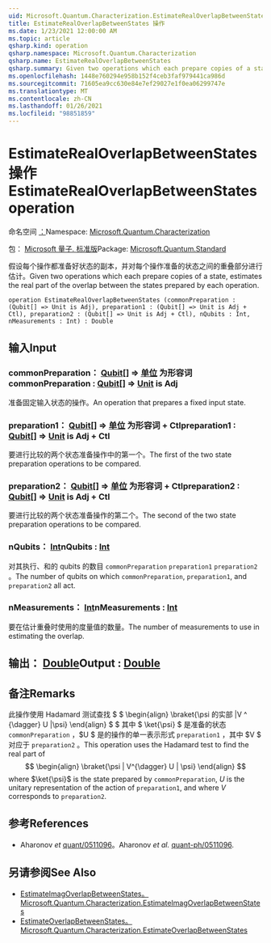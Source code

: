 ```yaml
---
uid: Microsoft.Quantum.Characterization.EstimateRealOverlapBetweenStates
title: EstimateRealOverlapBetweenStates 操作
ms.date: 1/23/2021 12:00:00 AM
ms.topic: article
qsharp.kind: operation
qsharp.namespace: Microsoft.Quantum.Characterization
qsharp.name: EstimateRealOverlapBetweenStates
qsharp.summary: Given two operations which each prepare copies of a state, estimates the real part of the overlap between the states prepared by each operation.
ms.openlocfilehash: 1448e760294e958b152f4ceb3faf979441ca986d
ms.sourcegitcommit: 71605ea9cc630e84e7ef29027e1f0ea06299747e
ms.translationtype: MT
ms.contentlocale: zh-CN
ms.lasthandoff: 01/26/2021
ms.locfileid: "98851859"
---
```

# <a name="estimaterealoverlapbetweenstates-operation"></a><span data-ttu-id="d9760-102">EstimateRealOverlapBetweenStates 操作</span><span class="sxs-lookup"><span data-stu-id="d9760-102">EstimateRealOverlapBetweenStates operation</span></span>

<span data-ttu-id="d9760-103">命名空间 [：](xref:Microsoft.Quantum.Characterization)</span><span class="sxs-lookup"><span data-stu-id="d9760-103">Namespace: [Microsoft.Quantum.Characterization](xref:Microsoft.Quantum.Characterization)</span></span>

<span data-ttu-id="d9760-104">包： [Microsoft 量子. 标准版](https://nuget.org/packages/Microsoft.Quantum.Standard)</span><span class="sxs-lookup"><span data-stu-id="d9760-104">Package: [Microsoft.Quantum.Standard](https://nuget.org/packages/Microsoft.Quantum.Standard)</span></span>


<span data-ttu-id="d9760-105">假设每个操作都准备好状态的副本，并对每个操作准备的状态之间的重叠部分进行估计。</span><span class="sxs-lookup"><span data-stu-id="d9760-105">Given two operations which each prepare copies of a state, estimates the real part of the overlap between the states prepared by each operation.</span></span>

```qsharp
operation EstimateRealOverlapBetweenStates (commonPreparation : (Qubit[] => Unit is Adj), preparation1 : (Qubit[] => Unit is Adj + Ctl), preparation2 : (Qubit[] => Unit is Adj + Ctl), nQubits : Int, nMeasurements : Int) : Double
```


## <a name="input"></a><span data-ttu-id="d9760-106">输入</span><span class="sxs-lookup"><span data-stu-id="d9760-106">Input</span></span>

### <a name="commonpreparation--qubit--unit--is-adj"></a><span data-ttu-id="d9760-107">commonPreparation： [Qubit](xref:microsoft.quantum.lang-ref.qubit)[] => [单位](xref:microsoft.quantum.lang-ref.unit)  为形容词</span><span class="sxs-lookup"><span data-stu-id="d9760-107">commonPreparation : [Qubit](xref:microsoft.quantum.lang-ref.qubit)[] => [Unit](xref:microsoft.quantum.lang-ref.unit)  is Adj</span></span>

<span data-ttu-id="d9760-108">准备固定输入状态的操作。</span><span class="sxs-lookup"><span data-stu-id="d9760-108">An operation that prepares a fixed input state.</span></span>


### <a name="preparation1--qubit--unit--is-adj--ctl"></a><span data-ttu-id="d9760-109">preparation1： [Qubit](xref:microsoft.quantum.lang-ref.qubit)[] => [单位](xref:microsoft.quantum.lang-ref.unit)  为形容词 + Ctl</span><span class="sxs-lookup"><span data-stu-id="d9760-109">preparation1 : [Qubit](xref:microsoft.quantum.lang-ref.qubit)[] => [Unit](xref:microsoft.quantum.lang-ref.unit)  is Adj + Ctl</span></span>

<span data-ttu-id="d9760-110">要进行比较的两个状态准备操作中的第一个。</span><span class="sxs-lookup"><span data-stu-id="d9760-110">The first of the two state preparation operations to be compared.</span></span>


### <a name="preparation2--qubit--unit--is-adj--ctl"></a><span data-ttu-id="d9760-111">preparation2： [Qubit](xref:microsoft.quantum.lang-ref.qubit)[] => [单位](xref:microsoft.quantum.lang-ref.unit)  为形容词 + Ctl</span><span class="sxs-lookup"><span data-stu-id="d9760-111">preparation2 : [Qubit](xref:microsoft.quantum.lang-ref.qubit)[] => [Unit](xref:microsoft.quantum.lang-ref.unit)  is Adj + Ctl</span></span>

<span data-ttu-id="d9760-112">要进行比较的两个状态准备操作的第二个。</span><span class="sxs-lookup"><span data-stu-id="d9760-112">The second of the two state preparation operations to be compared.</span></span>


### <a name="nqubits--int"></a><span data-ttu-id="d9760-113">nQubits： [Int](xref:microsoft.quantum.lang-ref.int)</span><span class="sxs-lookup"><span data-stu-id="d9760-113">nQubits : [Int](xref:microsoft.quantum.lang-ref.int)</span></span>

<span data-ttu-id="d9760-114">对其执行、和的 qubits 的数目 `commonPreparation` `preparation1` `preparation2` 。</span><span class="sxs-lookup"><span data-stu-id="d9760-114">The number of qubits on which `commonPreparation`, `preparation1`, and `preparation2` all act.</span></span>


### <a name="nmeasurements--int"></a><span data-ttu-id="d9760-115">nMeasurements： [Int](xref:microsoft.quantum.lang-ref.int)</span><span class="sxs-lookup"><span data-stu-id="d9760-115">nMeasurements : [Int](xref:microsoft.quantum.lang-ref.int)</span></span>

<span data-ttu-id="d9760-116">要在估计重叠时使用的度量值的数量。</span><span class="sxs-lookup"><span data-stu-id="d9760-116">The number of measurements to use in estimating the overlap.</span></span>



## <a name="output--double"></a><span data-ttu-id="d9760-117">输出： [Double](xref:microsoft.quantum.lang-ref.double)</span><span class="sxs-lookup"><span data-stu-id="d9760-117">Output : [Double](xref:microsoft.quantum.lang-ref.double)</span></span>



## <a name="remarks"></a><span data-ttu-id="d9760-118">备注</span><span class="sxs-lookup"><span data-stu-id="d9760-118">Remarks</span></span>

<span data-ttu-id="d9760-119">此操作使用 Hadamard 测试查找 $ $ \begin{align} \braket{\psi 的实部 |V ^ {\dagger} U |\psi} \end{align} $ $ 其中 $ \ket{\psi} $ 是准备的状态 `commonPreparation` ，$U $ 是的操作的单一表示形式 `preparation1` ，其中 $V $ 对应于 `preparation2` 。</span><span class="sxs-lookup"><span data-stu-id="d9760-119">This operation uses the Hadamard test to find the real part of $$ \begin{align} \braket{\psi | V^{\dagger} U | \psi} \end{align} $$ where $\ket{\psi}$ is the state prepared by `commonPreparation`, $U$ is the unitary representation of the action of `preparation1`, and where $V$ corresponds to `preparation2`.</span></span>

## <a name="references"></a><span data-ttu-id="d9760-120">参考</span><span class="sxs-lookup"><span data-stu-id="d9760-120">References</span></span>

- <span data-ttu-id="d9760-121">Aharonov *et* [quant/0511096](https://arxiv.org/abs/quant-ph/0511096)。</span><span class="sxs-lookup"><span data-stu-id="d9760-121">Aharonov *et al.* [quant-ph/0511096](https://arxiv.org/abs/quant-ph/0511096).</span></span>

## <a name="see-also"></a><span data-ttu-id="d9760-122">另请参阅</span><span class="sxs-lookup"><span data-stu-id="d9760-122">See Also</span></span>

- [<span data-ttu-id="d9760-123">EstimateImagOverlapBetweenStates。</span><span class="sxs-lookup"><span data-stu-id="d9760-123">Microsoft.Quantum.Characterization.EstimateImagOverlapBetweenStates</span></span>](xref:Microsoft.Quantum.Characterization.EstimateImagOverlapBetweenStates)
- [<span data-ttu-id="d9760-124">EstimateOverlapBetweenStates。</span><span class="sxs-lookup"><span data-stu-id="d9760-124">Microsoft.Quantum.Characterization.EstimateOverlapBetweenStates</span></span>](xref:Microsoft.Quantum.Characterization.EstimateOverlapBetweenStates)